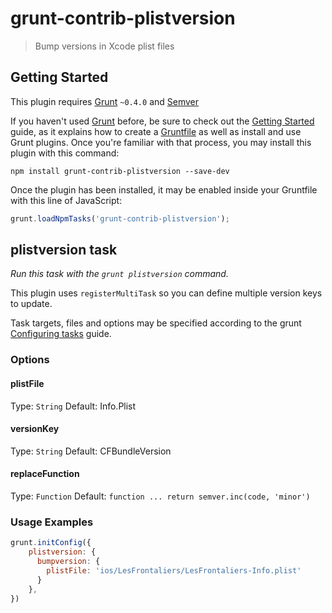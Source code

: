 grunt-contrib-plistversion
==========================

> Bump versions in Xcode plist files


## Getting Started
This plugin requires [Grunt](http://gruntjs.com/) `~0.4.0` and [Semver](http://github.com/isaacs/node-semver)

If you haven't used [Grunt](http://gruntjs.com/) before, be sure to check out the [Getting Started](http://gruntjs.com/getting-started) guide, as it explains how to create a [Gruntfile](http://gruntjs.com/sample-gruntfile) as well as install and use Grunt plugins. Once you're familiar with that process, you may install this plugin with this command:

```shell
npm install grunt-contrib-plistversion --save-dev
```

Once the plugin has been installed, it may be enabled inside your Gruntfile with this line of JavaScript:

```js
grunt.loadNpmTasks('grunt-contrib-plistversion');
```

## plistversion task
_Run this task with the `grunt plistversion` command._

This plugin uses `registerMultiTask` so you can define multiple version keys to update.

Task targets, files and options may be specified according to the grunt [Configuring tasks](http://gruntjs.com/configuring-tasks) guide.

### Options

#### plistFile
Type: `String`
Default: Info.Plist

#### versionKey
Type: `String`
Default: CFBundleVersion

#### replaceFunction
Type: `Function`
Default: `function ... return semver.inc(code, 'minor') `


### Usage Examples

```js
grunt.initConfig({
	plistversion: {
	  bumpversion: {
	    plistFile: 'ios/LesFrontaliers/LesFrontaliers-Info.plist'
	  }
	},
})
```
